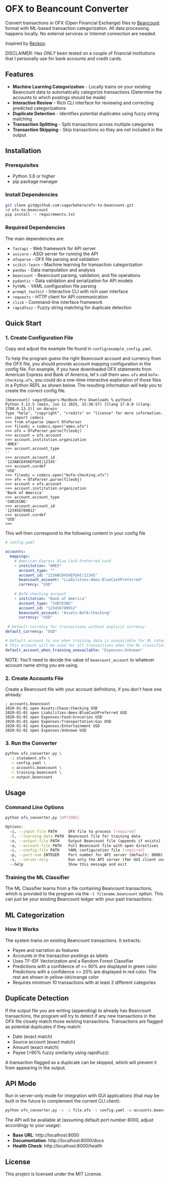 # OFX to Beancount Converter

Convert transactions in OFX (Open Financial Exchange) files to [Beancount](https://github.com/beancount/beancount) format with ML-based transaction categorization. All data processing happens locally. No external services or Internet connection are needed.

Inspired by [Reckon](https://github.com/cantino/reckon).

DISCLAIMER: Has _ONLY_ been tested on a couple of financial institutions that I personally use for bank accounts and credit cards.

## Features

- **Machine Learning Categorization** - Locally trains on your existing Beancount data to automatically categorize transactions (Determine the accounts to which postings should be made)
- **Interactive Review** - Rich CLI interface for reviewing and correcting predicted categorizations
- **Duplicate Detection** - Identifies potential duplicates using fuzzy string matching
- **Transaction Splitting** - Split transactions across multiple categories
- **Transaction Skipping** - Skip transactions so they are not included in the output

## Installation

### Prerequisites

- Python 3.8 or higher
- pip package manager

### Install Dependencies

```bash
git clone git@github.com:sagarbehere/ofx-to-beancount.git
cd ofx-to-beancount
pip install -r requirements.txt
```

### Required Dependencies

The main dependencies are:
- `fastapi` - Web framework for API server
- `uvicorn` - ASGI server for running the API
- `ofxparse` - OFX file parsing and validation
- `scikit-learn` - Machine learning for transaction categorization
- `pandas` - Data manipulation and analysis
- `beancount` - Beancount parsing, validation, and file operations
- `pydantic` - Data validation and serialization for API models
- `PyYAML` - YAML configuration file parsing
- `prompt_toolkit` - Interactive CLI with rich user interface
- `requests` - HTTP client for API communication
- `click` - Command-line interface framework
- `rapidfuzz` - Fuzzy string matching for duplicate detection

## Quick Start

### 1. Create Configuration File

Copy and adjust the example file found in `config/example_config.yaml`.

To help the program guess the right Beancount account and currency from the OFX file, you should provide account mapping configuration in the config file. For example, if you have downloaded OFX statements from American Express and Bank of America, let's call them `amex.ofx` and `bofa-checking.ofx`, you could do a one-time interactive exploration of those files in a Python REPL as shown below. The resulting information will help you to create the correct config file.

```
(beancount) sagar@Sagars-MacBook-Pro Downloads % python3
Python 3.13.5 (main, Jun 11 2025, 15:36:57) [Clang 17.0.0 (clang-1700.0.13.3)] on darwin
Type "help", "copyright", "credits" or "license" for more information.
>>> import codecs
>>> from ofxparse import OfxParser
>>> fileobj = codecs.open("amex.ofx")
>>> ofx = OfxParser.parse(fileobj)
>>> account = ofx.account
>>> account.institution.organization
'AMEX'
>>> account.account_type
''
>>> account.account_id
'123ABCD456EFGHI|12345'
>>> account.curdef
'USD'
>>> fileobj = codecs.open("bofa-checking.ofx")
>>> ofx = OfxParser.parse(fileobj)
>>> account = ofx.account
>>> account.institution.organization
'Bank of America'
>>> account.account_type
'CHECKING'
>>> account.account_id
'123456789012'
>>> account.curdef
'USD'
>>> 
```

This will then correspond to the following content in your config file

```yaml
# config.yaml

accounts:
  mappings:
    # American Express Blue Cash Preferred card
    - institution: "AMEX"
      account_type: ""
      account_id: "123ABCD456EFGHI|12345"
      beancount_account: "Liabilities:Amex:BlueCashPreferred"
      currency: "USD"
    
    # BofA checking account
    - institution: "Bank of America"
      account_type: "CHECKING"
      account_id: "123456789012"
      beancount_account: "Assets:BofA:Checking"
      currency: "USD"
 
 # Default currency for transactions without explicit currency
default_currency: "USD"

# Default account to use when training data is unavailable for ML categorization
# This account will be used for all transactions when the ML classifier cannot be trained
default_account_when_training_unavailable: "Expenses:Unknown"
```

NOTE: You'll need to decide the value of `beancount_account` to whatever account name string you are using.

### 2. Create Accounts File

Create a Beancount file with your account definitions, if you don't have one already:

```beancount
; accounts.beancount
2020-01-01 open Assets:Chase:Checking USD
2020-01-01 open Liabilities:Amex:BlueCashPreferred USD
2020-01-01 open Expenses:Food:Groceries USD
2020-01-01 open Expenses:Transportation:Gas USD
2020-01-01 open Expenses:Entertainment USD
2020-01-01 open Expenses:Unknown USD
```

### 3. Run the Converter

```bash
python ofx_converter.py \
  -i statement.ofx \
  -c config.yaml \
  -a accounts.beancount \
  -l training.beancount \
  -o output.beancount
```

## Usage

### Command Line Options

```bash
python ofx_converter.py [OPTIONS]

Options:
  -i, --input-file PATH     OFX file to process [required]
  -l, --learning-data PATH  Beancount file for training data
  -o, --output-file PATH    Output Beancount file (appends if exists)
  -a, --account-file PATH   Full Beancount file with open directives
  -c, --config-file PATH    YAML configuration file [required]
  -p, --port-num INTEGER    Port number for API server (default: 8000)
  -s, --server-only         Run only the API server (for GUI client use)
  --help                    Show this message and exit
```

### Training the ML Classifier

The ML Classifier learns from a file containing Beancount transactions, which is provided to the program via the `-l filename.beancount` option. This can just be your existing Beancount ledger with your past transactions.

## ML Categorization

### How It Works

The system trains on existing Beancount transactions. It extracts:
- Payee and narration as features
- Accounts in the transaction postings as labels
- Uses TF-IDF Vectorization and a Random Forest Classifier
- Predictions with a confidence of >= 90% are displayed in green color. Predictions with a confidence <= 20% are displayed in red color. The rest are shown in yellow-ish/orange color
- Requires minimum 10 transactions with at least 2 different categories

## Duplicate Detection

If the output file you are writing (appending) to already has Beancount transactions, the program will try to detect if any new transactions in the OFX file closely match those existing transactions. Transactions are flagged as potential duplicates if they match:
- Date (exact match)
- Source account (exact match)
- Amount (exact match)
- Payee (>90% fuzzy similarity using rapidfuzz)

A transaction flagged as a duplicate can be skipped, which will prevent it from appearing in the output.

## API Mode

Run in server-only mode for integration with GUI applications (that may be built in the future to complement the current CLI client):

```bash
python ofx_converter.py -s -i file.ofx -c config.yaml -a accounts.beancount
```

The API will be available at (assuming default port number 8000, adjust accordingy to your usage):
- **Base URL**: http://localhost:8000
- **Documentation**: http://localhost:8000/docs
- **Health Check**: http://localhost:8000/health

## License

This project is licensed under the MIT License.
